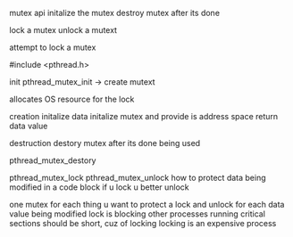 mutex api 
initalize the mutex
destroy mutex after its done

lock a mutex 
unlock a mutext

attempt to lock a mutex

#include <pthread.h>

init pthread_mutex_init -> create mutext

allocates OS resource for the lock

creation 
initalize data 
initalize mutex and provide is address space
return data value

destruction
destory mutex after its done being used

pthread_mutex_destory

pthread_mutex_lock
pthread_mutex_unlock
how to protect data being modified in a code block
if u lock u better unlock

one mutex for each thing u want to protect
a lock and unlock for each data value being modified 
lock is blocking other processes running
critical sections should be short, cuz of locking 
locking is an expensive process 
